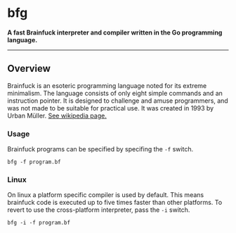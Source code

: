 # bfg
**A fast Brainfuck interpreter and compiler written in the Go programming language.**

---

## Overview

Brainfuck is an esoteric programming language noted for its extreme minimalism. The language consists of only eight simple commands and an instruction pointer. It is designed to challenge and amuse programmers, and was not made to be suitable for practical use. It was created in 1993 by Urban Müller. [See wikipedia page.](https://en.wikipedia.org/wiki/Brainfuck)

### Usage

Brainfuck programs can be specified by specifing the `-f` switch.

```
bfg -f program.bf
```

### Linux

On linux a platform specific compiler is used by default. This means brainfuck code is executed up to five times faster than other platforms. To revert to use the cross-platform interpreter, pass the `-i` switch.

```
bfg -i -f program.bf
```
